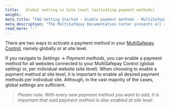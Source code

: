 ```yaml
---
title:   Global setting vs Site level (activating payment methods)
weight:
meta_title: "FAQ Getting Started - Enable payment methods - MultiSafepay Docs"
meta_description: "The MultiSafepay Documentation Center presents all relevant information about our Plugins and API. You can also find support pages for payment methods, tools and general questions as well as the contact details of our Support and Integration Teams."
read_more: "."
---
```


There are two ways to activate a payment method in your [MultiSafepay Control](https://merchant.multisafepay.com), namely globally or at site level.

If you navigate to _Settings_ -> _Payment methods_, you can enable a payment method for all websites connected to your MultiSafepay Control (global setting) or, per individual website (site level). When choosing to enable a payment method at site level, it is important to enable all desired payment methods per individual site. Although, in the vast majority of the cases, global settings are sufficient.

>_Please note: With every new payment method you want to add, it is important that said payment method is also enabled at site level._
